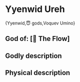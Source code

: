 # Yyenwid Ureh

{Yyenwid,😇 gods,Voquev Umino}

## **God of:** [🌌 The Flow]

## **Godly description**

## **Physical description**
